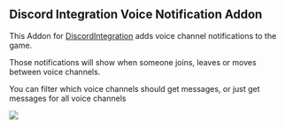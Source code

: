 Discord Integration Voice Notification Addon
-----
This Addon for [DiscordIntegration](https://github.com/ErdbeerbaerLP/Discord-Chat-Integration) adds voice channel notifications to the game.

Those notifications will show when someone joins, leaves or moves between voice channels.

You can filter which voice channels should get messages, or just get messages for all voice channels

![](https://github.com/ErdbeerbaerLP/DiscordIntegration-Voice-Notifications/raw/master/messages.png)
